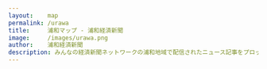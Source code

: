 ```yaml
---
layout:    map
permalink: /urawa
title:     浦和マップ - 浦和経済新聞
image:     /images/urawa.png
author:    浦和経済新聞
description: みんなの経済新聞ネットワークの浦和地域で配信されたニュース記事をプロットした地図です。
---
```

